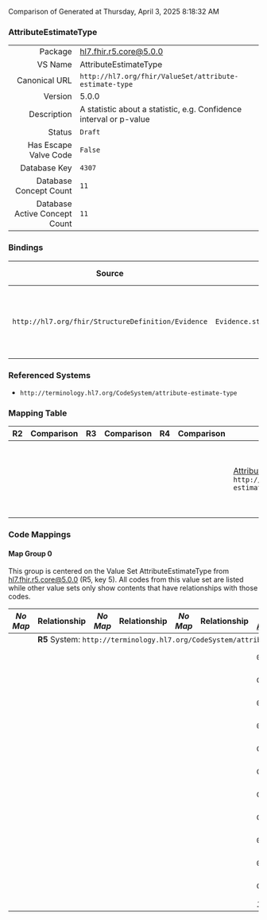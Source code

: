 Comparison of 
Generated at Thursday, April 3, 2025 8:18:32 AM

### AttributeEstimateType

|      |     |
| ---: | --- |
| Package | hl7.fhir.r5.core@5.0.0 |
| VS Name | AttributeEstimateType |
| Canonical URL | `http://hl7.org/fhir/ValueSet/attribute-estimate-type` |
| Version | 5.0.0 |
| Description | A statistic about a statistic, e.g.  Confidence interval or p-value |
| Status | `Draft` |
| Has Escape Valve Code | `False` |
| Database Key | `4307` |
| Database Concept Count | `11` |
| Database Active Concept Count | `11` |
### Bindings

| Source | Element | Binding | Strength | Element Short |
| ------ | ------- | ------- | -------- | ------------- |
| `http://hl7.org/fhir/StructureDefinition/Evidence` | `Evidence.statistic.attributeEstimate.type` | `http://hl7.org/fhir/ValueSet/attribute-estimate-type` | `Extensible` | The type of attribute estimate, e.g., confidence interval or p value |

### Referenced Systems

* `http://terminology.hl7.org/CodeSystem/attribute-estimate-type`
### Mapping Table

| R2 | Comparison | R3 | Comparison | R4 | Comparison | R4B | Comparison | R5
| --- | --- | --- | --- | --- | --- | --- | --- | ---
| | | | | | | [AttributeEstimateType](/docs/R4B/ValueSets/AttributeEstimateType.md)<br/> `http://hl7.org/fhir/ValueSet/attribute-estimate-type\|4.3.0` | →→→→→→→<br/>``<br/>- DBKey: `880`<br/>- Reviewed: `n/a`<br/>- By: `n/a`<br/>→→→→→→→<hr/>←←←←←←←<br/>``<br/>- DBKey: `1141`<br/>- Reviewed: `n/a`<br/>- By: `n/a`<br/>←←←←←←←| [AttributeEstimateType](/docs/R5/ValueSets/AttributeEstimateType.md)<br/> `http://hl7.org/fhir/ValueSet/attribute-estimate-type\|5.0.0` 

### Code Mappings


#### Map Group 0

This group is centered on the Value Set AttributeEstimateType from hl7.fhir.r5.core@5.0.0 (R5, key 5).
All codes from this value set are listed while other value sets only show contents that have relationships with those codes.

| *No Map* | Relationship | *No Map* | Relationship | *No Map* | Relationship | [R4B AttributeEstimateType](/docs/R4B/ValueSets/AttributeEstimateType.md)| Relationship | R5 AttributeEstimateType
| --- | --- | --- | --- | --- | --- | --- | --- | ---
| <td colspan="8">**R5** System: `http://terminology.hl7.org/CodeSystem/attribute-estimate-type`
| | | | | | | `0000419`| _Equivalent_ <br/>(8090/10395)| **`0000419`**
| | | | | | | `C53324`| _Equivalent_ <br/>(8099/10404)| **`C53324`**
| | | | | | | `0000455`| _Equivalent_ <br/>(8093/10398)| **`0000455`**
| | | | | | | `0000420`| _Equivalent_ <br/>(8091/10396)| **`0000420`**
| | | | | | | `C53245`| _Equivalent_ <br/>(8097/10402)| **`C53245`**
| | | | | | | `C44185`| _Equivalent_ <br/>(8095/10400)| **`C44185`**
| | | | | | | `C38013`| _Equivalent_ <br/>(8094/10399)| **`C38013`**
| | | | | | | `C53322`| _Equivalent_ <br/>(8098/10403)| **`C53322`**
| | | | | | | `0000037`| _Equivalent_ <br/>(8089/10394)| **`0000037`**
| | | | | | | `0000421`| _Equivalent_ <br/>(8092/10397)| **`0000421`**
| | | | | | | `C48918`| _Equivalent_ <br/>(8096/10401)| **`C48918`**
| | | | | | | *11 of 11 codes used* | | *11 of 11 codes used* 

